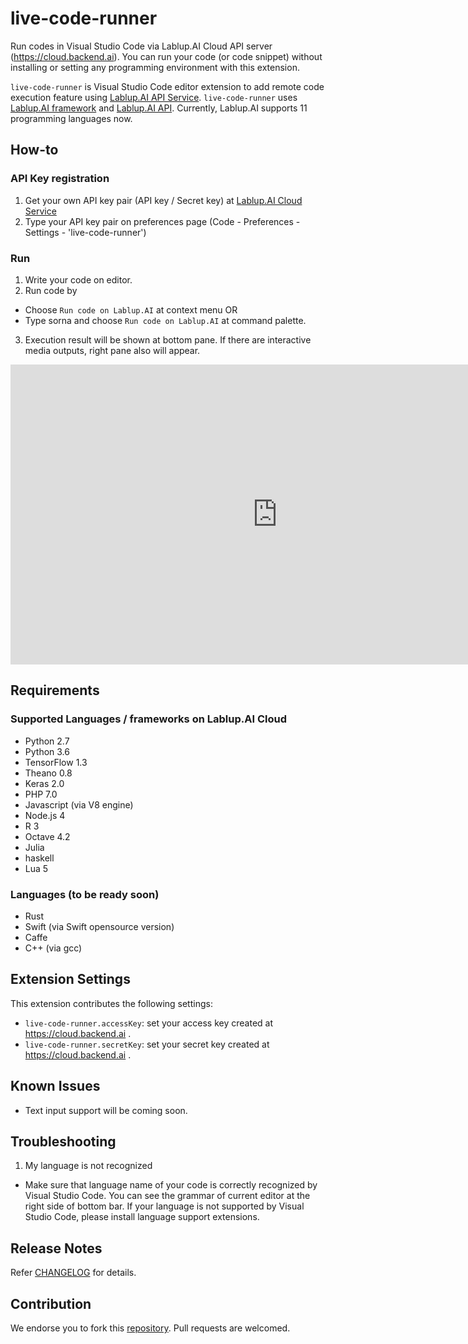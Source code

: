 # live-code-runner

Run codes in Visual Studio Code via Lablup.AI Cloud API server (https://cloud.backend.ai). You can run your code (or code snippet) without installing or setting any programming environment with this extension.

 `live-code-runner` is Visual Studio Code editor extension to add remote code execution feature using [Lablup.AI API Service](https://cloud.backend.ai). `live-code-runner` uses [Lablup.AI framework](http://backend.ai) and [Lablup.AI API](http://docs.backend.ai). Currently, Lablup.AI supports 11 programming languages now.

## How-to

### API Key registration

 1. Get your own API key pair (API key / Secret key) at [Lablup.AI Cloud Service](https://cloud.backend.ai)
 2. Type your API key pair on preferences page (Code - Preferences - Settings - 'live-code-runner')

### Run

 1. Write your code on editor.
 2. Run code by
  * Choose `Run code on Lablup.AI` at context menu OR
  * Type sorna and choose `Run code on Lablup.AI` at command palette.
 3. Execution result will be shown at bottom pane. If there are interactive media outputs, right pane also will appear.

<iframe width="853" height="480" src="https://www.youtube.com/embed/IVX1SClEaMY" frameborder="0" allowfullscreen></iframe>

## Requirements

### Supported Languages / frameworks on Lablup.AI Cloud

 * Python 2.7
 * Python 3.6
 * TensorFlow 1.3
 * Theano 0.8
 * Keras 2.0
 * PHP 7.0
 * Javascript (via V8 engine)
 * Node.js 4
 * R 3
 * Octave 4.2
 * Julia
 * haskell
 * Lua 5

### Languages (to be ready soon)

 * Rust
 * Swift (via Swift opensource version)
 * Caffe
 * C++ (via gcc)

## Extension Settings

This extension contributes the following settings:

* `live-code-runner.accessKey`: set your access key created at https://cloud.backend.ai .
* `live-code-runner.secretKey`: set your secret key created at https://cloud.backend.ai .

## Known Issues

 * Text input support will be coming soon.

## Troubleshooting

 1. My language is not recognized
  * Make sure that language name of your code is correctly recognized by Visual Studio Code. You can see the grammar of current editor at the right side of bottom bar. If your language is not supported by Visual Studio Code, please install language support extensions.

## Release Notes

Refer [CHANGELOG](CHANGELOG.md) for details.

## Contribution

We endorse you to fork this [repository](https://github.com/lablup/vscode-live-code-runner). Pull requests are welcomed.
